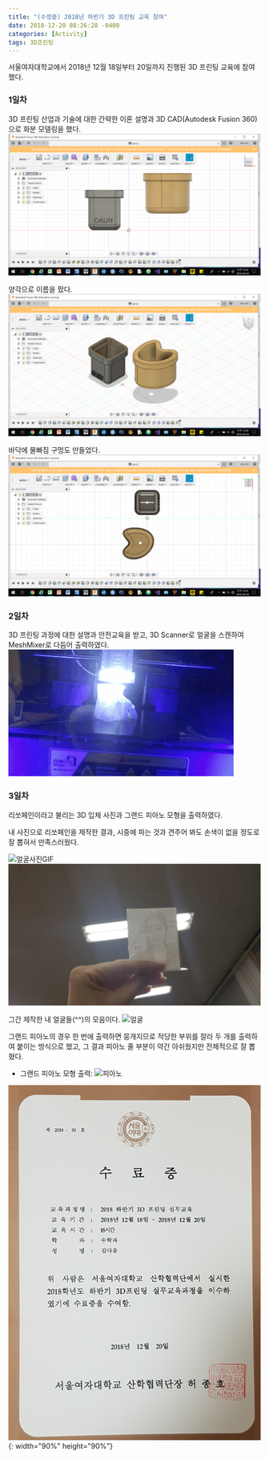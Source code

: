 ```yaml
---
title: "(수정중) 2018년 하반기 3D 프린팅 교육 참여"
date: 2018-12-20 08:26:28 -0400
categories: [Activity]
tags: 3D프린팅
---
```


서울여자대학교에서 2018년 12월 18일부터 20일까지 진행된 3D 프린팅 교육에 참여했다.

### 1일차

3D 프린팅 산업과 기술에 대한 간략한 이론 설명과 3D CAD(Autodesk Fusion 360)으로 화분 모델링을 했다.
![정면](/img/정면.png)

양각으로 이름을 팠다.
![옆면](/img/옆면.png)

바닥에 물빠짐 구멍도 만들었다.
![맡면](/img/밑면.png)


### 2일차

3D 프린팅 과정에 대한 설명과 안전교육을 받고, 3D Scanner로 얼굴을 스캔하여 MeshMixer로 다듬어 출력하였다.
![얼굴GIF](/img/프린팅영상2.gif)

### 3일차

리쏘페인이라고 불리는 3D 입체 사진과 그랜드 피아노 모형을 출력하였다.

내 사진으로 리쏘페인을 제작한 결과, 시중에 파는 것과 견주어 봐도 손색이 없을 정도로 잘 뽑혀서 만족스러웠다.

![얼굴사진GIF](/img/프린팅영상.gif)
![얼굴사진완성본](/img/프린팅사진.jpg)

그간 제작한 내 얼굴들(^^)의 모음이다.
![얼굴](/img/프린팅얼굴.jpg)

그랜드 피아노의 경우 한 번에 출력하면 뭉개지므로 적당한 부위를 잘라 두 개를 출력하여 붙이는 방식으로 했고, 그 결과 피아노 줄 부분이 약간 아쉬웠지만 전체적으로 잘 뽑혔다.

- 그랜드 피아노 모형 출력: 
![피아노](/img/프린팅피아노.jpg)


![수료증](/img/프린팅.jpg){: width="90%" height="90%"}
